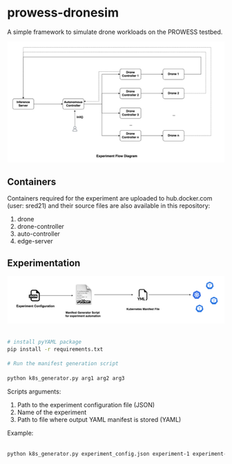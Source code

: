# prowess-dronesim

A simple framework to simulate drone workloads on the PROWESS testbed.

![overview](assets/img/overview.png)

## Containers

Containers required for the experiment are uploaded to hub.docker.com (user: sred21) and their source files are also available in this repository:

1. drone
2. drone-controller
3. auto-controller
4. edge-server


## Experimentation

![generator-script](assets/img/manifest_generation.png)

```bash

# install pyYAML package
pip install -r requirements.txt

# Run the manifest generation script

python k8s_generator.py arg1 arg2 arg3

```

Scripts arguments:
1. Path to the experiment configuration file (JSON)
2. Name of the experiment
3. Path to file where output YAML manifest is stored (YAML)

Example:

```bash

python k8s_generator.py experiment_config.json experiment-1 experiment-1.yaml

```
